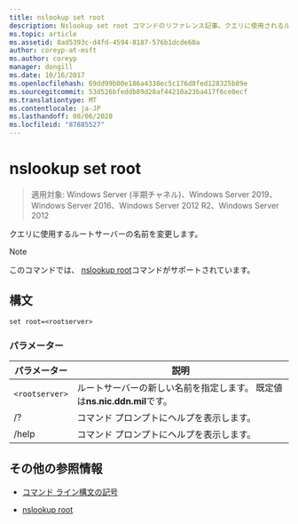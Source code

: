 ```yaml
---
title: nslookup set root
description: Nslookup set root コマンドのリファレンス記事。クエリに使用されるルートサーバーの名前を変更します。
ms.topic: article
ms.assetid: 8ad5393c-d4fd-4594-8187-576b1dcde60a
author: coreyp-at-msft
ms.author: coreyp
manager: dongill
ms.date: 10/16/2017
ms.openlocfilehash: 69dd99b00e186a4338ec5c176d8fed128325b89e
ms.sourcegitcommit: 53d526bfeddb89d28af44210a23ba417f6ce0ecf
ms.translationtype: MT
ms.contentlocale: ja-JP
ms.lasthandoff: 08/06/2020
ms.locfileid: "87885527"
---
```

# <a name="nslookup-set-root"></a>nslookup set root

> 適用対象: Windows Server (半期チャネル)、Windows Server 2019、Windows Server 2016、Windows Server 2012 R2、Windows Server 2012

クエリに使用するルートサーバーの名前を変更します。

> [!NOTE]
> このコマンドでは、 [nslookup root](nslookup-root.md)コマンドがサポートされています。

## <a name="syntax"></a>構文

```
set root=<rootserver>
```

### <a name="parameters"></a>パラメーター

| パラメーター | 説明 |
| ---------- | ---------- |
| `<rootserver>` | ルートサーバーの新しい名前を指定します。 既定値は**ns.nic.ddn.mil**です。 |
| /? | コマンド プロンプトにヘルプを表示します。 |
| /help | コマンド プロンプトにヘルプを表示します。 |

## <a name="additional-references"></a>その他の参照情報

- [コマンド ライン構文の記号](command-line-syntax-key.md)

- [nslookup root](nslookup-root.md)
